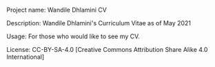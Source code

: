 Project name: Wandile Dhlamini CV

Description: Wandile Dhlamini's Curriculum Vitae as of May 2021

Usage: For those who would like to see my CV.

License:  CC-BY-SA-4.0 [Creative Commons Attribution Share Alike 4.0 International]
